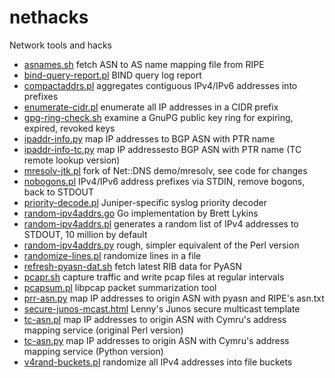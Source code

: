 # nethacks

Network tools and hacks

* [asnames.sh](asnames.sh) fetch ASN to AS name mapping file from RIPE
* [bind-query-report.pl](bind-query-report.pl) BIND query log report
* [compactaddrs.pl](compactaddrs.pl) aggregates contiguous IPv4/IPv6 addresses into prefixes
* [enumerate-cidr.pl](enumerate-cidr.pl) enumerate all IP addresses in a CIDR prefix
* [gpg-ring-check.sh](gpg-ring-check.sh) examine a GnuPG public key ring for expiring, expired, revoked keys
* [ipaddr-info.py](ipaddr-info.py) map IP addresses to BGP ASN with PTR name
* [ipaddr-info-tc.py](ipaddr-info-tc.py) map IP addressesto BGP ASN with PTR name (TC remote lookup version)
* [mresolv-jtk.pl](mresolv-jtk.pl) fork of Net::DNS demo/mresolv, see code for changes
* [nobogons.pl](nobogons.pl) IPv4/IPv6 address prefixes via STDIN, remove bogons, back to STDOUT
* [priority-decode.pl](priority-decode.l) Juniper-specific syslog priority decoder
* [random-ipv4addrs.go](random-ipv4addrs.go) Go implementation by Brett Lykins
* [random-ipv4addrs.pl](random-ipv4addrs.pl) generates a random list of IPv4 addresses to STDOUT, 10 million by default
* [random-ipv4addrs.py](random-ipv4addrs.py) rough, simpler equivalent of the Perl version
* [randomize-lines.pl](randomize-lines.pl) randomize lines in a file
* [refresh-pyasn-dat.sh](refresh-pyasn-dat.sh) fetch latest RIB data for PyASN
* [pcapr.sh](pcapr.sh) capture traffic and write pcap files at regular intervals
* [pcapsum.pl](pcapsump.pl) libpcap packet summarization tool
* [prr-asn.py](prr-asn.py) map IP addresses to origin ASN with pyasn and RIPE's asn.txt
* [secure-junos-mcast.html](secure-junos-mcast.html) Lenny's Junos secure multicast template
* [tc-asn.pl](tc-asn.pl) map IP addresses to origin ASN with Cymru's address mapping service (original Perl version)
* [tc-asn.py](tc-asn.py) map IP addresses to origin ASN with Cymru's address mapping service (Python version)
* [v4rand-buckets.pl](v4rand-buckets.pl) randomize all IPv4 addresses into file buckets
